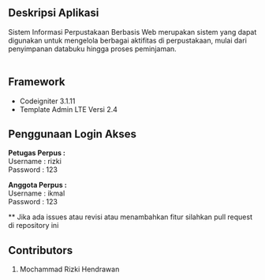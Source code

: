 ## Deskripsi Aplikasi
Sistem Informasi Perpustakaan Berbasis Web merupakan sistem yang dapat digunakan untuk mengelola berbagai aktifitas di perpustakaan, mulai dari penyimpanan databuku hingga proses peminjaman.
<br><br>

##  Framework
* Codeigniter 3.1.11
* Template Admin LTE  Versi 2.4

## Penggunaan Login Akses

<b>Petugas Perpus : </b>
<br/>
Username : rizki
<br/>
Password : 123

<b>Anggota Perpus :</b>
<br/>
Username : ikmal
<br/>
Password : 123

** Jika ada issues atau revisi atau menambahkan fitur silahkan pull request di repository ini

## Contributors
1. Mochammad Rizki Hendrawan
